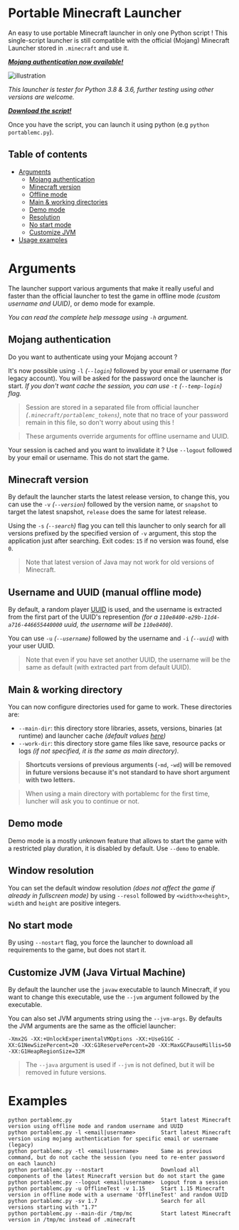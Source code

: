 # Portable Minecraft Launcher
An easy to use portable Minecraft launcher in only one Python script !
This single-script launcher is still compatible with the official (Mojang) Minecraft Launcher stored in `.minecraft` and use it.

***[Mojang authentication now available!](#mojang-authentication)***

![illustration](https://github.com/mindstorm38/portablemc/blob/master/illustration.png?raw=true)

*This launcher is tester for Python 3.8 & 3.6, further testing using other versions are welcome.*

***[Download the script!](https://raw.githubusercontent.com/mindstorm38/portablemc/master/portablemc.py)***

Once you have the script, you can launch it using python (e.g `python portablemc.py`).

## Table of contents

- [Arguments](#arguments)
  - [Mojang authentication](#mojang-authentication)
  - [Minecraft version](#minecraft-version)
  - [Offline mode](#username-and-uuid-manual-offline-mode)
  - [Main & working directories](#main--working-directory)
  - [Demo mode](#demo-mode)
  - [Resolution](#window-resolution)
  - [No start mode](#no-start-mode)
  - [Customize JVM](#customize-jvm-java-virtual-machine)
- [Usage examples](#examples)

# Arguments
The launcher support various arguments that make it really useful and faster than the official launcher
to test the game in offline mode *(custom username and UUID)*, or demo mode for example.

*You can read the complete help message using `-h` argument.*

## Mojang authentication
Do you want to authenticate using your Mojang account ?

It's now possible using `-l` *(`--login`)* followed by your email or username (for legacy account).
You will be asked for the password once the launcher is start. *If you don't want cache the session,
you can use `-t` (`--temp-login`) flag.*

> Session are stored in a separated file from official launcher *(`.minecraft/portablemc_tokens`)*,
note that no trace of your password remain in this file, so don't worry about using this !

> These arguments override arguments for offline username and UUID.

Your session is cached and you want to invalidate it ? Use `--logout` followed by your email or username.
This do not start the game.

## Minecraft version
By default the launcher starts the latest release version, to change this, you can use the `-v` *(`--version`)* followed by the
version name, or `snapshot` to target the latest snapshot, `release` does the same for latest release.

Using the `-s` *(`--search`)* flag you can tell this launcher to only search for all versions prefixed by the specified version of `-v` argument,
this stop the application just after searching. Exit codes: `15` if no version was found, else `0`.

> Note that latest version of Java may not work for old versions of Minecraft.

## Username and UUID (manual offline mode)
By default, a random player [UUID](https://fr.wikipedia.org/wiki/Universally_unique_identifier) is used, and the username is
extracted from the first part of the UUID's represention *(for a `110e8400-e29b-11d4-a716-446655440000` uuid, the username will be `110e8400`)*.

You can use `-u` *(`--username`)* followed by the username and `-i` *(`--uuid`)* with your user UUID.

> Note that even if you have set another UUID, the username will be the same as default (with extracted part from default UUID).

## Main & working directory
You can now configure directories used for game to work. These directories are:
- `--main-dir`: this directory store libraries, assets, versions, binaries (at runtime) and launcher cache *(default values [here](https://minecraft-fr.gamepedia.com/.minecraft))* 
- `--work-dir`: this directory store game files like save, resource packs or logs *(if not specified, it is the same as main directory)*.

> **Shortcuts versions of previous arguments (`-md`, `-wd`) will be removed in future versions because it's not standard to have short argument with two letters.**

> When using a main directory with portablemc for the first time, luncher will ask you to continue or not.

## Demo mode
Demo mode is a mostly unknown feature that allows to start the game with a restricted play duration, it is disabled by default.
Use `--demo` to enable.

## Window resolution
You can set the default window resolution *(does not affect the game if already in fullscreen mode)* by using `--resol` followed by
`<width>x<height>`, `width` and `height` are positive integers.

## No start mode
By using `--nostart` flag, you force the launcher to download all requirements to the game, but does not start it.

## Customize JVM (Java Virtual Machine)
By default the launcher use the `javaw` executable to launch Minecraft, if you want to
change this executable, use the `--jvm` argument followed by the executable.

You can also set JVM arguments string using the `--jvm-args`. By defaults the JVM arguments are the same as the officiel launcher:
```
-Xmx2G -XX:+UnlockExperimentalVMOptions -XX:+UseG1GC -XX:G1NewSizePercent=20 -XX:G1ReservePercent=20 -XX:MaxGCPauseMillis=50 -XX:G1HeapRegionSize=32M
```

> The `--java` argument is used if `--jvm` is not defined, but it will be removed in future versions.

# Examples
```
python portablemc.py                            Start latest Minecraft version using offline mode and random username and UUID
python portablemc.py -l <email|username>        Start latest Minecraft version using mojang authentication for specific email or username (legacy)
python portablemc.py -tl <email|username>       Same as previous command, but do not cache the session (you need to re-enter password on each launch)
python portablemc.py --nostart                  Download all components of the latest Minecraft version but do not start the game
python portablemc.py --logout <email|username>  Logout from a session
python portablemc.py -u OfflineTest -v 1.15     Start 1.15 Minecraft version in offline mode with a username 'OfflineTest' and random UUID
python portablemc.py -sv 1.7                    Search for all versions starting with "1.7"
python portablemc.py --main-dir /tmp/mc         Start latest Minecraft version in /tmp/mc instead of .minecraft
```
